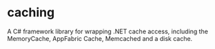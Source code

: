 caching
=======

A C# framework library for wrapping .NET cache access, including the MemoryCache, AppFabric Cache, Memcached and a disk cache.
